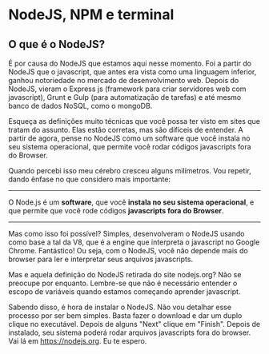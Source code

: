 # NodeJS, NPM e terminal

## O que é o NodeJS?

É por causa do NodeJS que estamos aqui nesse momento. Foi a partir do NodeJS que o javascript, que antes era vista como uma linguagem inferior, ganhou notoriedade no mercado de desenvolvimento web. Depois do NodeJS, vieram o Express js (framework para criar servidores web com javascript), Grunt e Gulp (para automatização de tarefas) e até mesmo banco de dados NoSQL, como o mongoDB.

Esqueça as definições muito técnicas que você possa ter visto em sites que tratam do assunto. Elas estão corretas, mas são difíceis de entender. A partir de agora, pense no NodeJS como um software que você instala no seu sistema operacional, que permite você rodar códigos javascripts fora do Browser.

Quando percebi isso meu cérebro cresceu alguns milímetros. Vou repetir, dando ênfase no que considero mais importante:



---


 O Node.js é um **software**, que você **instala no seu sistema operacional**, e que permite que você rode códigos **javascripts fora do Browser**.



---



Mas como isso foi possível? Simples, desenvolveram o NodeJS usando como base a tal da V8, que é a engine que interpreta o javascript no Google Chrome. Fantástico! Ou seja, com o NodeJS, você não depende mais do browser para ler e interpretar seus arquivos javascripts.

Mas e aquela definição do NodeJS retirada do site nodejs.org? Não se preocupe por enquanto. Lembre-se que não é necessário entender o escopo de variáveis quando estamos começando aprender javascript.

Sabendo disso, é hora de instalar o NodeJS. Não vou detalhar esse processo por ser bem simples. Basta fazer o download e dar um duplo clique no executável. Depois de alguns "Next" clique em "Finish". Depois de instalado, seu sistema poderá rodar arquivos javascripts fora do browser. Vai lá em https://nodejs.org. Eu te espero.

